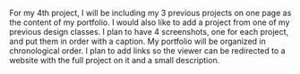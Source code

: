 For my 4th project, I will be including my 3 previous projects on one page as the content of my portfolio. I would also like to add a project from one of my previous design classes. I plan to have 4 screenshots, one for each project, and put them in order with a caption. My portfolio will be organized in chronological order. I plan to add links so the viewer can be redirected to a website with the full project on it and a small description.
